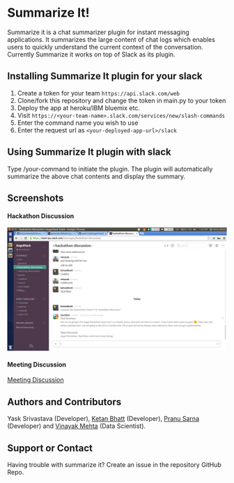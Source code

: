 # Summarize It!

Summarize it is a chat summarizer plugin for instant messaging applications. It summarizes the large content of chat logs which enables users to quickly understand the current context of the conversation. Currently Summarize it works on top of Slack as its plugin.

## Installing Summarize It plugin for your slack
1. Create a token for your team `https://api.slack.com/web` 
2. Clone/fork this repository and change the token in main.py to your token
3. Deploy the app at heroku/IBM bluemix etc.
4. Visit `https://<your-team-name>.slack.com/services/new/slash-commands`
5. Enter the command name you wish to use
6. Enter the request url as `<your-deployed-app-url>/slack`

## Using Summarize It plugin with slack
Type /your-command to initiate the plugin. The plugin will automatically summarize the above chat contents and display the summary.

## Screenshots

#### Hackathon Discussion
![Hackathon Discussion](img/hackathon-discussion.png)

#### Meeting Discussion
[Meeting Discussion](img/meeting-discussion.png)

## Authors and Contributors
Yask Srivastava (Developer), [Ketan Bhatt](https://github.com/ketanbhatt) (Developer), [Pranu Sarna](https://github.com/psarna94) (Developer) and [Vinayak Mehta](https://github.com/vortex-ape) (Data Scientist).

## Support or Contact
Having trouble with summarize it? Create an issue in the repository GitHub Repo.

